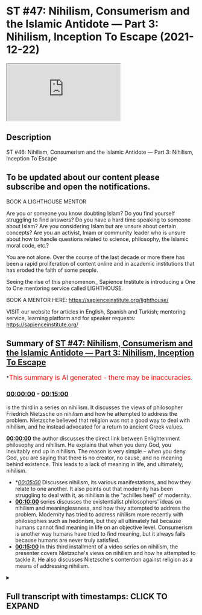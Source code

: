 # ST #47:  Nihilism, Consumerism and the Islamic Antidote — Part 3: Nihilism, Inception To Escape (2021-12-22)

<iframe loading='lazy' src='https://www.youtube.com/embed/iyDGNu1-lcU'></iframe>

## Description

ST #46:  Nihilism, Consumerism and the Islamic Antidote — Part 3: Nihilism, Inception To Escape

To be updated about our content please subscribe and open the notifications.
----
BOOK A LIGHTHOUSE MENTOR

Are you or someone you know doubting Islam? Do you find yourself struggling to find answers?  Do you have a hard time speaking to someone about Islam?  Are you considering Islam but are unsure about certain concepts?  Are you an activist, Imam or community leader who is unsure about how to handle questions related to science, philosophy, the Islamic moral code, etc.?

You are not alone.  Over the course of the last decade or more there has been a rapid proliferation of content online and in academic institutions that has eroded the faith of some people.

Seeing the rise of  this phenomenon , Sapience Institute is introducing a One to One mentoring service called LIGHTHOUSE.

BOOK A MENTOR HERE: https://sapienceinstitute.org/lighthouse/

VISIT our website for articles in English, Spanish and Turkish; mentoring service, learning platform and for speaker requests: https://sapienceinstitute.org/

## Summary of [ST #47: Nihilism, Consumerism and the Islamic Antidote — Part 3: Nihilism, Inception To Escape](https://www.youtube.com/watch?v=iyDGNu1-lcU)


*<span style="color:red; font-size:125%">This summary is AI generated - there may be inaccuracies</span>.

### [00:00:00](https://www.youtube.com/watch?v=iyDGNu1-lcU&t=0) - [00:15:00](https://www.youtube.com/watch?v=iyDGNu1-lcU&t=900)

 is the third in a series on nihilism. It discusses the views of philosopher Friedrich Nietzsche on nihilism and how he attempted to address the problem. Nietzsche believed that religion was not a good way to deal with nihilism, and he instead advocated for a return to ancient Greek values.

**[00:00:00](https://www.youtube.com/watch?v=iyDGNu1-lcU&t=0)**  the author discusses the direct link between Enlightenment philosophy and nihilism. He explains that when you deny God, you inevitably end up in nihilism. The reason is very simple – when you deny God, you are saying that there is no creator, no cause, and no meaning behind existence. This leads to a lack of meaning in life, and ultimately, nihilism.
* **[00:05:00](https://www.youtube.com/watch?v=iyDGNu1-lcU&t=300)* Discusses nihilism, its various manifestations, and how they relate to one another. It also points out that modernity has been struggling to deal with it, as nihilism is the "achilles heel" of modernity.
* **[00:10:00](https://www.youtube.com/watch?v=iyDGNu1-lcU&t=600)**  series discusses the existentialist philosophers' ideas on nihilism and meaninglessness, and how they attempted to address the problem. Modernity has tried to address nihilism more recently with philosophies such as hedonism, but they all ultimately fail because humans cannot find meaning in life on an objective level. Consumerism is another way humans have tried to find meaning, but it always fails because humans are never truly satisfied.
* **[00:15:00](https://www.youtube.com/watch?v=iyDGNu1-lcU&t=900)** In this third installment of a video series on nihilism, the presenter covers Nietzsche's views on nihilism and how he attempted to tackle it. He also discusses Nietzsche's contention against religion as a means of addressing nihilism.

<details><summary><h2>Full transcript with timestamps: CLICK TO EXPAND</h2></summary>

[0:00:12](https://youtu.be/iyDGNu1-lcU?t=12) assalamualaikum brothers and sisters  
[0:00:14](https://youtu.be/iyDGNu1-lcU?t=14) welcome back to the sapiens thoughts  
[0:00:16](https://youtu.be/iyDGNu1-lcU?t=16) video series where we're discussing  
[0:00:18](https://youtu.be/iyDGNu1-lcU?t=18) nihilism consumerism and the islamic  
[0:00:20](https://youtu.be/iyDGNu1-lcU?t=20) antidote to both  
[0:00:23](https://youtu.be/iyDGNu1-lcU?t=23) now in this episode we're going to look  
[0:00:25](https://youtu.be/iyDGNu1-lcU?t=25) at the direct link between  
[0:00:28](https://youtu.be/iyDGNu1-lcU?t=28) the ideas promoted by the enlightenment  
[0:00:31](https://youtu.be/iyDGNu1-lcU?t=31) philosophers and  
[0:00:33](https://youtu.be/iyDGNu1-lcU?t=33) nihilism so why is it the question we're  
[0:00:36](https://youtu.be/iyDGNu1-lcU?t=36) going to be addressing is why  
[0:00:38](https://youtu.be/iyDGNu1-lcU?t=38) does godlessness lead to nihilism why  
[0:00:40](https://youtu.be/iyDGNu1-lcU?t=40) does why is it the case that when you  
[0:00:42](https://youtu.be/iyDGNu1-lcU?t=42) deny god whatever worldview you may come  
[0:00:46](https://youtu.be/iyDGNu1-lcU?t=46) up with or follow but one which denies  
[0:00:49](https://youtu.be/iyDGNu1-lcU?t=49) a creator  
[0:00:51](https://youtu.be/iyDGNu1-lcU?t=51) why does that entail that you would  
[0:00:53](https://youtu.be/iyDGNu1-lcU?t=53) inevitably end up  
[0:00:55](https://youtu.be/iyDGNu1-lcU?t=55) in or with nihilism now the reason is  
[0:00:59](https://youtu.be/iyDGNu1-lcU?t=59) very simple  
[0:01:00](https://youtu.be/iyDGNu1-lcU?t=60) when you deny god  
[0:01:02](https://youtu.be/iyDGNu1-lcU?t=62) essentially what you're saying is that  
[0:01:03](https://youtu.be/iyDGNu1-lcU?t=63) there is no creator there is no cause  
[0:01:06](https://youtu.be/iyDGNu1-lcU?t=66) behind  
[0:01:07](https://youtu.be/iyDGNu1-lcU?t=67) the universe behind existence  
[0:01:11](https://youtu.be/iyDGNu1-lcU?t=71) and ultimately what you're essentially  
[0:01:13](https://youtu.be/iyDGNu1-lcU?t=73) saying therefore is that everything  
[0:01:16](https://youtu.be/iyDGNu1-lcU?t=76) that exists  
[0:01:18](https://youtu.be/iyDGNu1-lcU?t=78) the universe and everything within the  
[0:01:20](https://youtu.be/iyDGNu1-lcU?t=80) universe  
[0:01:21](https://youtu.be/iyDGNu1-lcU?t=81) is a result of  
[0:01:24](https://youtu.be/iyDGNu1-lcU?t=84) an accident just it's one big accident  
[0:01:27](https://youtu.be/iyDGNu1-lcU?t=87) essentially the universe and everything  
[0:01:29](https://youtu.be/iyDGNu1-lcU?t=89) that exists is one big accident because  
[0:01:31](https://youtu.be/iyDGNu1-lcU?t=91) there is no god there is no cause there  
[0:01:33](https://youtu.be/iyDGNu1-lcU?t=93) is no creator behind all of this now if  
[0:01:35](https://youtu.be/iyDGNu1-lcU?t=95) this is the case if everything is one  
[0:01:37](https://youtu.be/iyDGNu1-lcU?t=97) big accident that means  
[0:01:39](https://youtu.be/iyDGNu1-lcU?t=99) you and me us included are also just  
[0:01:42](https://youtu.be/iyDGNu1-lcU?t=102) accidents  
[0:01:43](https://youtu.be/iyDGNu1-lcU?t=103) everything is an accident and accidents  
[0:01:46](https://youtu.be/iyDGNu1-lcU?t=106) especially from a godless perspective  
[0:01:48](https://youtu.be/iyDGNu1-lcU?t=108) accidents don't have  
[0:01:51](https://youtu.be/iyDGNu1-lcU?t=111) a purpose an objective accidents just  
[0:01:53](https://youtu.be/iyDGNu1-lcU?t=113) happen  
[0:01:54](https://youtu.be/iyDGNu1-lcU?t=114) it's like when you spill milk well it's  
[0:01:56](https://youtu.be/iyDGNu1-lcU?t=116) just spilt milk obviously from an  
[0:01:57](https://youtu.be/iyDGNu1-lcU?t=117) islamic perspective we believe  
[0:01:58](https://youtu.be/iyDGNu1-lcU?t=118) everything has a reason behind it  
[0:02:00](https://youtu.be/iyDGNu1-lcU?t=120) however from a godless perspective it's  
[0:02:02](https://youtu.be/iyDGNu1-lcU?t=122) just an accident it means nothing  
[0:02:05](https://youtu.be/iyDGNu1-lcU?t=125) now  
[0:02:06](https://youtu.be/iyDGNu1-lcU?t=126) if you mean nothing and everything  
[0:02:09](https://youtu.be/iyDGNu1-lcU?t=129) around you means nothing that means  
[0:02:10](https://youtu.be/iyDGNu1-lcU?t=130) everything about your existence your  
[0:02:12](https://youtu.be/iyDGNu1-lcU?t=132) life means nothing there is no meaning  
[0:02:14](https://youtu.be/iyDGNu1-lcU?t=134) behind anything  
[0:02:15](https://youtu.be/iyDGNu1-lcU?t=135) so  
[0:02:17](https://youtu.be/iyDGNu1-lcU?t=137) ultimately  
[0:02:18](https://youtu.be/iyDGNu1-lcU?t=138) you have ended up with nihilism this is  
[0:02:21](https://youtu.be/iyDGNu1-lcU?t=141) nihilism everything is meaningless  
[0:02:23](https://youtu.be/iyDGNu1-lcU?t=143) life is meaningless your existence is  
[0:02:25](https://youtu.be/iyDGNu1-lcU?t=145) meaningless there is no purpose there is  
[0:02:26](https://youtu.be/iyDGNu1-lcU?t=146) no rhyme or reason behind your existence  
[0:02:30](https://youtu.be/iyDGNu1-lcU?t=150) now understanding this guys  
[0:02:33](https://youtu.be/iyDGNu1-lcU?t=153) let's look at this idea that was  
[0:02:34](https://youtu.be/iyDGNu1-lcU?t=154) proposed by the enlightenment  
[0:02:36](https://youtu.be/iyDGNu1-lcU?t=156) philosophers and thinkers that that of  
[0:02:38](https://youtu.be/iyDGNu1-lcU?t=158) progress worldly progress our objective  
[0:02:41](https://youtu.be/iyDGNu1-lcU?t=161) is to create a worldly paradise  
[0:02:43](https://youtu.be/iyDGNu1-lcU?t=163) now this is a very interesting  
[0:02:46](https://youtu.be/iyDGNu1-lcU?t=166) proposition  
[0:02:47](https://youtu.be/iyDGNu1-lcU?t=167) because on one end  
[0:02:49](https://youtu.be/iyDGNu1-lcU?t=169) this leads to nihilism because you're  
[0:02:51](https://youtu.be/iyDGNu1-lcU?t=171) turning away from god and we've seen how  
[0:02:53](https://youtu.be/iyDGNu1-lcU?t=173) that can lead to nihilism but on the  
[0:02:55](https://youtu.be/iyDGNu1-lcU?t=175) other end it also acts as a patch  
[0:02:58](https://youtu.be/iyDGNu1-lcU?t=178) a temporary fix  
[0:03:00](https://youtu.be/iyDGNu1-lcU?t=180) for that nihilism because  
[0:03:02](https://youtu.be/iyDGNu1-lcU?t=182) although you've proposed an idea which  
[0:03:04](https://youtu.be/iyDGNu1-lcU?t=184) takes people away from god  
[0:03:06](https://youtu.be/iyDGNu1-lcU?t=186) but the idea itself is giving human  
[0:03:08](https://youtu.be/iyDGNu1-lcU?t=188) beings a purpose  
[0:03:10](https://youtu.be/iyDGNu1-lcU?t=190) a goal which is to create a worldly  
[0:03:12](https://youtu.be/iyDGNu1-lcU?t=192) paradise so it's a very interesting  
[0:03:15](https://youtu.be/iyDGNu1-lcU?t=195) proposition and therefore it it sort of  
[0:03:17](https://youtu.be/iyDGNu1-lcU?t=197) patched that problem that people would  
[0:03:19](https://youtu.be/iyDGNu1-lcU?t=199) inevitably fall into and as the  
[0:03:21](https://youtu.be/iyDGNu1-lcU?t=201) centuries and decades went by and people  
[0:03:23](https://youtu.be/iyDGNu1-lcU?t=203) became more and more godless you know  
[0:03:26](https://youtu.be/iyDGNu1-lcU?t=206) more and more atheistic  
[0:03:28](https://youtu.be/iyDGNu1-lcU?t=208) in their thinking  
[0:03:29](https://youtu.be/iyDGNu1-lcU?t=209) in in what they followed  
[0:03:31](https://youtu.be/iyDGNu1-lcU?t=211) the more they experienced nihilism so  
[0:03:34](https://youtu.be/iyDGNu1-lcU?t=214) the problem of nihilism didn't go away  
[0:03:36](https://youtu.be/iyDGNu1-lcU?t=216) although it was patched by the  
[0:03:37](https://youtu.be/iyDGNu1-lcU?t=217) enlightenment thinkers it was still  
[0:03:39](https://youtu.be/iyDGNu1-lcU?t=219) there but the more people  
[0:03:40](https://youtu.be/iyDGNu1-lcU?t=220) moved away from god and as we mentioned  
[0:03:42](https://youtu.be/iyDGNu1-lcU?t=222) the enlightenment thinkers weren't  
[0:03:43](https://youtu.be/iyDGNu1-lcU?t=223) necessarily atheists they believed in  
[0:03:45](https://youtu.be/iyDGNu1-lcU?t=225) natural theology they believed in a  
[0:03:47](https://youtu.be/iyDGNu1-lcU?t=227) cause a creator out there you know that  
[0:03:49](https://youtu.be/iyDGNu1-lcU?t=229) created everything and ordered  
[0:03:50](https://youtu.be/iyDGNu1-lcU?t=230) everything however didn't follow you  
[0:03:52](https://youtu.be/iyDGNu1-lcU?t=232) know weren't the traditional theists if  
[0:03:55](https://youtu.be/iyDGNu1-lcU?t=235) you like  
[0:03:56](https://youtu.be/iyDGNu1-lcU?t=236) but as the decades went by they became  
[0:03:58](https://youtu.be/iyDGNu1-lcU?t=238) more people became more and more  
[0:03:59](https://youtu.be/iyDGNu1-lcU?t=239) atheistic and as they became more more  
[0:04:01](https://youtu.be/iyDGNu1-lcU?t=241) atheistic the more they felt more and  
[0:04:03](https://youtu.be/iyDGNu1-lcU?t=243) more into nihilism  
[0:04:05](https://youtu.be/iyDGNu1-lcU?t=245) so  
[0:04:06](https://youtu.be/iyDGNu1-lcU?t=246) understanding this  
[0:04:09](https://youtu.be/iyDGNu1-lcU?t=249) we need to now move on and really sort  
[0:04:11](https://youtu.be/iyDGNu1-lcU?t=251) of analyze nihilism we need to really  
[0:04:13](https://youtu.be/iyDGNu1-lcU?t=253) understand what is nihilism now let's go  
[0:04:15](https://youtu.be/iyDGNu1-lcU?t=255) by you know a dictionary definition to  
[0:04:17](https://youtu.be/iyDGNu1-lcU?t=257) start off with if you look at oxford  
[0:04:18](https://youtu.be/iyDGNu1-lcU?t=258) they state that the belief that life has  
[0:04:20](https://youtu.be/iyDGNu1-lcU?t=260) no meaning or purpose and that religious  
[0:04:23](https://youtu.be/iyDGNu1-lcU?t=263) and moral principles have no value  
[0:04:26](https://youtu.be/iyDGNu1-lcU?t=266) this is a sort of general definition if  
[0:04:28](https://youtu.be/iyDGNu1-lcU?t=268) we're to really sort of summarize this  
[0:04:30](https://youtu.be/iyDGNu1-lcU?t=270) and condense this down we can say  
[0:04:31](https://youtu.be/iyDGNu1-lcU?t=271) nihilism means  
[0:04:33](https://youtu.be/iyDGNu1-lcU?t=273) the absence of meaning there is no  
[0:04:34](https://youtu.be/iyDGNu1-lcU?t=274) meaning behind anything  
[0:04:36](https://youtu.be/iyDGNu1-lcU?t=276) now  
[0:04:37](https://youtu.be/iyDGNu1-lcU?t=277) donald a crosby in his book spectra of  
[0:04:39](https://youtu.be/iyDGNu1-lcU?t=279) the absurd which is a phenomenal book on  
[0:04:41](https://youtu.be/iyDGNu1-lcU?t=281) the topic of nihilism he breaks down  
[0:04:43](https://youtu.be/iyDGNu1-lcU?t=283) nihilism into five distinct categories  
[0:04:46](https://youtu.be/iyDGNu1-lcU?t=286) they are moral nihilism epistemological  
[0:04:48](https://youtu.be/iyDGNu1-lcU?t=288) nihilism cosmic nihilism existential  
[0:04:50](https://youtu.be/iyDGNu1-lcU?t=290) nihilism and political nihilism i want  
[0:04:52](https://youtu.be/iyDGNu1-lcU?t=292) to focus on the first four political  
[0:04:54](https://youtu.be/iyDGNu1-lcU?t=294) nihilism isn't really uh relevant to our  
[0:04:56](https://youtu.be/iyDGNu1-lcU?t=296) discussion here but  
[0:04:58](https://youtu.be/iyDGNu1-lcU?t=298) if we look at the first four moral  
[0:04:59](https://youtu.be/iyDGNu1-lcU?t=299) nihilism and just to give you a bit of  
[0:05:01](https://youtu.be/iyDGNu1-lcU?t=301) uh context to this moral nihilism is  
[0:05:03](https://youtu.be/iyDGNu1-lcU?t=303) referring to you know the point that  
[0:05:05](https://youtu.be/iyDGNu1-lcU?t=305) there is no objectivity behind morals  
[0:05:07](https://youtu.be/iyDGNu1-lcU?t=307) there is no truth behind morals  
[0:05:09](https://youtu.be/iyDGNu1-lcU?t=309) epistemological nihilism is that there  
[0:05:12](https://youtu.be/iyDGNu1-lcU?t=312) is  
[0:05:12](https://youtu.be/iyDGNu1-lcU?t=312) there are no  
[0:05:14](https://youtu.be/iyDGNu1-lcU?t=314) quote-unquote absolute truths or facts  
[0:05:16](https://youtu.be/iyDGNu1-lcU?t=316) it's there is no such thing so it's  
[0:05:18](https://youtu.be/iyDGNu1-lcU?t=318) linked to moral nihilism as well to a  
[0:05:20](https://youtu.be/iyDGNu1-lcU?t=320) degree and you'll notice all of these  
[0:05:21](https://youtu.be/iyDGNu1-lcU?t=321) categories do link to one another in  
[0:05:23](https://youtu.be/iyDGNu1-lcU?t=323) some way but they have their distinct  
[0:05:26](https://youtu.be/iyDGNu1-lcU?t=326) understanding too so  
[0:05:27](https://youtu.be/iyDGNu1-lcU?t=327) epistemological nihilism is that there  
[0:05:29](https://youtu.be/iyDGNu1-lcU?t=329) is no  
[0:05:30](https://youtu.be/iyDGNu1-lcU?t=330) what you call truth uh or there are no  
[0:05:33](https://youtu.be/iyDGNu1-lcU?t=333) facts it's it's all sort of subjective  
[0:05:35](https://youtu.be/iyDGNu1-lcU?t=335) and up to the individual as to determine  
[0:05:37](https://youtu.be/iyDGNu1-lcU?t=337) as to what they believe is true what  
[0:05:39](https://youtu.be/iyDGNu1-lcU?t=339) they believe is a fact  
[0:05:41](https://youtu.be/iyDGNu1-lcU?t=341) then you have cosmic nihilism which is  
[0:05:42](https://youtu.be/iyDGNu1-lcU?t=342) the understanding that there is no  
[0:05:44](https://youtu.be/iyDGNu1-lcU?t=344) intelligibility behind our cosmos our  
[0:05:46](https://youtu.be/iyDGNu1-lcU?t=346) universe you know that it's it's that  
[0:05:49](https://youtu.be/iyDGNu1-lcU?t=349) the universe and nature is indifferent  
[0:05:51](https://youtu.be/iyDGNu1-lcU?t=351) to us humans there is no rhyme or reason  
[0:05:53](https://youtu.be/iyDGNu1-lcU?t=353) no order behind our universe itself and  
[0:05:55](https://youtu.be/iyDGNu1-lcU?t=355) existential nihilism is more  
[0:05:57](https://youtu.be/iyDGNu1-lcU?t=357) specifically focused on the idea that  
[0:05:59](https://youtu.be/iyDGNu1-lcU?t=359) life itself  
[0:06:01](https://youtu.be/iyDGNu1-lcU?t=361) is meaningless that there is no meaning  
[0:06:03](https://youtu.be/iyDGNu1-lcU?t=363) or purpose behind our existence  
[0:06:06](https://youtu.be/iyDGNu1-lcU?t=366) now these are the sort of different  
[0:06:07](https://youtu.be/iyDGNu1-lcU?t=367) categories of nihilism  
[0:06:09](https://youtu.be/iyDGNu1-lcU?t=369) but what's very interesting is if you  
[0:06:10](https://youtu.be/iyDGNu1-lcU?t=370) really  
[0:06:11](https://youtu.be/iyDGNu1-lcU?t=371) think about them you realize that not  
[0:06:13](https://youtu.be/iyDGNu1-lcU?t=373) only are they linked to one another but  
[0:06:14](https://youtu.be/iyDGNu1-lcU?t=374) they all ultimately lead to a type of  
[0:06:16](https://youtu.be/iyDGNu1-lcU?t=376) existential nihilism that essentially  
[0:06:18](https://youtu.be/iyDGNu1-lcU?t=378) life itself is meaningless and in life  
[0:06:21](https://youtu.be/iyDGNu1-lcU?t=381) and our conscious life that we can think  
[0:06:23](https://youtu.be/iyDGNu1-lcU?t=383) about the world the the cosmos morals  
[0:06:25](https://youtu.be/iyDGNu1-lcU?t=385) ethics we are ethical beings you know  
[0:06:28](https://youtu.be/iyDGNu1-lcU?t=388) everything is meaningless so it all  
[0:06:30](https://youtu.be/iyDGNu1-lcU?t=390) boils down to this meaninglessness  
[0:06:32](https://youtu.be/iyDGNu1-lcU?t=392) everything is completely and utterly  
[0:06:34](https://youtu.be/iyDGNu1-lcU?t=394) meaningless now why is this a problem  
[0:06:37](https://youtu.be/iyDGNu1-lcU?t=397) one may ask well you know fine there is  
[0:06:39](https://youtu.be/iyDGNu1-lcU?t=399) no meaning behind our existence there's  
[0:06:41](https://youtu.be/iyDGNu1-lcU?t=401) no meaning behind anything morals ethics  
[0:06:43](https://youtu.be/iyDGNu1-lcU?t=403) the cosmos whatever there's no meaning  
[0:06:45](https://youtu.be/iyDGNu1-lcU?t=405) behind all of these things why is this a  
[0:06:46](https://youtu.be/iyDGNu1-lcU?t=406) problem  
[0:06:47](https://youtu.be/iyDGNu1-lcU?t=407) someone may ask this question well  
[0:06:49](https://youtu.be/iyDGNu1-lcU?t=409) essentially as human beings we are  
[0:06:52](https://youtu.be/iyDGNu1-lcU?t=412) meaning driven creatures  
[0:06:54](https://youtu.be/iyDGNu1-lcU?t=414) we seek meaning behind everything we see  
[0:06:58](https://youtu.be/iyDGNu1-lcU?t=418) everything through the lens of meaning  
[0:07:00](https://youtu.be/iyDGNu1-lcU?t=420) think about it for a second when you  
[0:07:01](https://youtu.be/iyDGNu1-lcU?t=421) wake up in the morning  
[0:07:03](https://youtu.be/iyDGNu1-lcU?t=423) and you get out of bed say at 9am monday  
[0:07:06](https://youtu.be/iyDGNu1-lcU?t=426) to friday it's for a reason there is a  
[0:07:08](https://youtu.be/iyDGNu1-lcU?t=428) purpose behind it there is meaning  
[0:07:09](https://youtu.be/iyDGNu1-lcU?t=429) behind you getting out of bed at 9 00 am  
[0:07:11](https://youtu.be/iyDGNu1-lcU?t=431) when you get to bed at 10 pm at night  
[0:07:13](https://youtu.be/iyDGNu1-lcU?t=433) there's a meaning behind that there's a  
[0:07:15](https://youtu.be/iyDGNu1-lcU?t=435) reason behind that there is a purpose  
[0:07:16](https://youtu.be/iyDGNu1-lcU?t=436) behind that and everything you do in  
[0:07:19](https://youtu.be/iyDGNu1-lcU?t=439) between from waking up to going to sleep  
[0:07:21](https://youtu.be/iyDGNu1-lcU?t=441) you do for a reason a purpose a meaning  
[0:07:24](https://youtu.be/iyDGNu1-lcU?t=444) our lives are ordered  
[0:07:26](https://youtu.be/iyDGNu1-lcU?t=446) via meaning  
[0:07:28](https://youtu.be/iyDGNu1-lcU?t=448) not only this when we look at the world  
[0:07:30](https://youtu.be/iyDGNu1-lcU?t=450) around us when we try to understand the  
[0:07:32](https://youtu.be/iyDGNu1-lcU?t=452) world around us we ascribe meaning to  
[0:07:34](https://youtu.be/iyDGNu1-lcU?t=454) the world we ascribe meaning to the  
[0:07:36](https://youtu.be/iyDGNu1-lcU?t=456) things around us we want to get to the  
[0:07:38](https://youtu.be/iyDGNu1-lcU?t=458) bottom of you know the  
[0:07:40](https://youtu.be/iyDGNu1-lcU?t=460) things understanding things the meaning  
[0:07:42](https://youtu.be/iyDGNu1-lcU?t=462) behind things that's what scientists do  
[0:07:44](https://youtu.be/iyDGNu1-lcU?t=464) all the time  
[0:07:45](https://youtu.be/iyDGNu1-lcU?t=465) seeking the meaning behind things the  
[0:07:47](https://youtu.be/iyDGNu1-lcU?t=467) purpose of things  
[0:07:49](https://youtu.be/iyDGNu1-lcU?t=469) not only this when we make things as  
[0:07:52](https://youtu.be/iyDGNu1-lcU?t=472) human beings when we produce things as  
[0:07:54](https://youtu.be/iyDGNu1-lcU?t=474) human beings which is natural to human  
[0:07:55](https://youtu.be/iyDGNu1-lcU?t=475) beings we do this we've been doing this  
[0:07:57](https://youtu.be/iyDGNu1-lcU?t=477) forever  
[0:07:58](https://youtu.be/iyDGNu1-lcU?t=478) we make things and design things with  
[0:08:00](https://youtu.be/iyDGNu1-lcU?t=480) purpose  
[0:08:01](https://youtu.be/iyDGNu1-lcU?t=481) for a reason things that have a meaning  
[0:08:04](https://youtu.be/iyDGNu1-lcU?t=484) so we're meaning driven creatures we  
[0:08:06](https://youtu.be/iyDGNu1-lcU?t=486) can't escape this and therefore it's  
[0:08:08](https://youtu.be/iyDGNu1-lcU?t=488) natural that we would  
[0:08:10](https://youtu.be/iyDGNu1-lcU?t=490) we would apply the same thinking to  
[0:08:12](https://youtu.be/iyDGNu1-lcU?t=492) ourselves well what is the meaning of my  
[0:08:14](https://youtu.be/iyDGNu1-lcU?t=494) existence what is the meaning of my life  
[0:08:16](https://youtu.be/iyDGNu1-lcU?t=496) what is the ultimate purpose to my life  
[0:08:19](https://youtu.be/iyDGNu1-lcU?t=499) this is a fundamental question and not  
[0:08:21](https://youtu.be/iyDGNu1-lcU?t=501) only is this an extremely important  
[0:08:23](https://youtu.be/iyDGNu1-lcU?t=503) question for human beings one we can't  
[0:08:25](https://youtu.be/iyDGNu1-lcU?t=505) run away from or escape  
[0:08:26](https://youtu.be/iyDGNu1-lcU?t=506) but it's a question that if unanswered  
[0:08:29](https://youtu.be/iyDGNu1-lcU?t=509) adequately  
[0:08:30](https://youtu.be/iyDGNu1-lcU?t=510) leads to a lot of despair a lot of  
[0:08:33](https://youtu.be/iyDGNu1-lcU?t=513) anxiety a lot of pain existential angst  
[0:08:36](https://youtu.be/iyDGNu1-lcU?t=516) as it was referred to by the  
[0:08:38](https://youtu.be/iyDGNu1-lcU?t=518) existentialist philosophers it we can't  
[0:08:40](https://youtu.be/iyDGNu1-lcU?t=520) it's not something you're like oh life  
[0:08:42](https://youtu.be/iyDGNu1-lcU?t=522) is meaningless  
[0:08:44](https://youtu.be/iyDGNu1-lcU?t=524) that's it i'm gonna sit there and do  
[0:08:45](https://youtu.be/iyDGNu1-lcU?t=525) nothing i'm okay with that i'm happy  
[0:08:47](https://youtu.be/iyDGNu1-lcU?t=527) about that you know it causes a lot of  
[0:08:49](https://youtu.be/iyDGNu1-lcU?t=529) pain it causes a lot of distress  
[0:08:51](https://youtu.be/iyDGNu1-lcU?t=531) and if you're someone that's experienced  
[0:08:53](https://youtu.be/iyDGNu1-lcU?t=533) this you know i'm someone that's  
[0:08:54](https://youtu.be/iyDGNu1-lcU?t=534) personally experienced this and it leads  
[0:08:56](https://youtu.be/iyDGNu1-lcU?t=536) to leads you to a very dark place  
[0:08:59](https://youtu.be/iyDGNu1-lcU?t=539) you know and to a place  
[0:09:02](https://youtu.be/iyDGNu1-lcU?t=542) that when you're there you can't think  
[0:09:03](https://youtu.be/iyDGNu1-lcU?t=543) about anything else you can't focus on  
[0:09:05](https://youtu.be/iyDGNu1-lcU?t=545) anything else you can't worry about  
[0:09:06](https://youtu.be/iyDGNu1-lcU?t=546) anything else everything else in life  
[0:09:08](https://youtu.be/iyDGNu1-lcU?t=548) that we assume to be what life is all  
[0:09:10](https://youtu.be/iyDGNu1-lcU?t=550) about normally becomes trivial  
[0:09:13](https://youtu.be/iyDGNu1-lcU?t=553) pointless  
[0:09:14](https://youtu.be/iyDGNu1-lcU?t=554) work eating  
[0:09:16](https://youtu.be/iyDGNu1-lcU?t=556) you know taking care of yourself family  
[0:09:19](https://youtu.be/iyDGNu1-lcU?t=559) all of these things become trivial when  
[0:09:20](https://youtu.be/iyDGNu1-lcU?t=560) you're really in the dark spot when you  
[0:09:22](https://youtu.be/iyDGNu1-lcU?t=562) don't know who you are when you really  
[0:09:24](https://youtu.be/iyDGNu1-lcU?t=564) engage that question so it's a  
[0:09:25](https://youtu.be/iyDGNu1-lcU?t=565) fundamental question it is a big problem  
[0:09:27](https://youtu.be/iyDGNu1-lcU?t=567) nihilism is a huge huge huge problem  
[0:09:30](https://youtu.be/iyDGNu1-lcU?t=570) now  
[0:09:31](https://youtu.be/iyDGNu1-lcU?t=571) how is how has modernity tried to deal  
[0:09:34](https://youtu.be/iyDGNu1-lcU?t=574) with nihilism this is another thing we  
[0:09:35](https://youtu.be/iyDGNu1-lcU?t=575) need to look at  
[0:09:37](https://youtu.be/iyDGNu1-lcU?t=577) now there's a couple of things that i'm  
[0:09:38](https://youtu.be/iyDGNu1-lcU?t=578) going to mention here but this is not an  
[0:09:40](https://youtu.be/iyDGNu1-lcU?t=580) exhaustive list by you know any stretch  
[0:09:42](https://youtu.be/iyDGNu1-lcU?t=582) however these are some of the key ways  
[0:09:44](https://youtu.be/iyDGNu1-lcU?t=584) that modernity has tried to deal with  
[0:09:47](https://youtu.be/iyDGNu1-lcU?t=587) nihilism which is a rampant problem i  
[0:09:49](https://youtu.be/iyDGNu1-lcU?t=589) would even call it the achilles heel of  
[0:09:51](https://youtu.be/iyDGNu1-lcU?t=591) modernity nihilism is the achilles heel  
[0:09:53](https://youtu.be/iyDGNu1-lcU?t=593) of modernity  
[0:09:55](https://youtu.be/iyDGNu1-lcU?t=595) now in the 19th century you are the  
[0:09:56](https://youtu.be/iyDGNu1-lcU?t=596) existentialist philosophers now these  
[0:09:58](https://youtu.be/iyDGNu1-lcU?t=598) were a group of philosophers that  
[0:10:00](https://youtu.be/iyDGNu1-lcU?t=600) focused on addressing these fundamental  
[0:10:03](https://youtu.be/iyDGNu1-lcU?t=603) questions that humans have in regards to  
[0:10:04](https://youtu.be/iyDGNu1-lcU?t=604) our existence  
[0:10:06](https://youtu.be/iyDGNu1-lcU?t=606) our purpose why are we here how we to  
[0:10:08](https://youtu.be/iyDGNu1-lcU?t=608) live how we to engage with the world  
[0:10:10](https://youtu.be/iyDGNu1-lcU?t=610) around us how we to understand the world  
[0:10:12](https://youtu.be/iyDGNu1-lcU?t=612) around us now these philosophers  
[0:10:14](https://youtu.be/iyDGNu1-lcU?t=614) included people like niche jean-paul  
[0:10:16](https://youtu.be/iyDGNu1-lcU?t=616) sartre albert camus kierkegaard and the  
[0:10:19](https://youtu.be/iyDGNu1-lcU?t=619) list goes on  
[0:10:20](https://youtu.be/iyDGNu1-lcU?t=620) and these philosophers try to address  
[0:10:22](https://youtu.be/iyDGNu1-lcU?t=622) this problem you have to now also  
[0:10:24](https://youtu.be/iyDGNu1-lcU?t=624) remember the context there  
[0:10:25](https://youtu.be/iyDGNu1-lcU?t=625) the world has experienced world war one  
[0:10:28](https://youtu.be/iyDGNu1-lcU?t=628) world war ii  
[0:10:30](https://youtu.be/iyDGNu1-lcU?t=630) therefore human beings have experienced  
[0:10:33](https://youtu.be/iyDGNu1-lcU?t=633) atrocities bloodshed corruption  
[0:10:36](https://youtu.be/iyDGNu1-lcU?t=636) you know a lot of evil people have  
[0:10:38](https://youtu.be/iyDGNu1-lcU?t=638) experienced  
[0:10:40](https://youtu.be/iyDGNu1-lcU?t=640) what they refer to as the irrational  
[0:10:42](https://youtu.be/iyDGNu1-lcU?t=642) aspects of nature of human beings  
[0:10:45](https://youtu.be/iyDGNu1-lcU?t=645) and this has further pushed people now  
[0:10:47](https://youtu.be/iyDGNu1-lcU?t=647) to a state of despair  
[0:10:50](https://youtu.be/iyDGNu1-lcU?t=650) and nihilism  
[0:10:53](https://youtu.be/iyDGNu1-lcU?t=653) and now and this is why the the  
[0:10:55](https://youtu.be/iyDGNu1-lcU?t=655) existentialist philosophers came really  
[0:10:57](https://youtu.be/iyDGNu1-lcU?t=657) popular at this time in history and they  
[0:10:59](https://youtu.be/iyDGNu1-lcU?t=659) try to address this problem of  
[0:11:01](https://youtu.be/iyDGNu1-lcU?t=661) meaninglessness how do we deal with it  
[0:11:03](https://youtu.be/iyDGNu1-lcU?t=663) unlike the new atheists today they were  
[0:11:06](https://youtu.be/iyDGNu1-lcU?t=666) actually people who really thought about  
[0:11:07](https://youtu.be/iyDGNu1-lcU?t=667) these questions and understood well  
[0:11:09](https://youtu.be/iyDGNu1-lcU?t=669) within the absence of god  
[0:11:11](https://youtu.be/iyDGNu1-lcU?t=671) there is no ultimate meaning to life  
[0:11:13](https://youtu.be/iyDGNu1-lcU?t=673) this is something you'll find common  
[0:11:14](https://youtu.be/iyDGNu1-lcU?t=674) amongst all of these these  
[0:11:16](https://youtu.be/iyDGNu1-lcU?t=676) existentialist thinkers and philosophers  
[0:11:18](https://youtu.be/iyDGNu1-lcU?t=678) most of them acknowledged that there is  
[0:11:20](https://youtu.be/iyDGNu1-lcU?t=680) no ultimate meaning to life they began  
[0:11:22](https://youtu.be/iyDGNu1-lcU?t=682) with that point and then they thought  
[0:11:24](https://youtu.be/iyDGNu1-lcU?t=684) okay now how do we  
[0:11:25](https://youtu.be/iyDGNu1-lcU?t=685) how do we remedy this this is what they  
[0:11:27](https://youtu.be/iyDGNu1-lcU?t=687) essentially try to do  
[0:11:29](https://youtu.be/iyDGNu1-lcU?t=689) now for example jean-paul sartre his  
[0:11:31](https://youtu.be/iyDGNu1-lcU?t=691) much of his writing is about taking  
[0:11:33](https://youtu.be/iyDGNu1-lcU?t=693) responsibility living a responsible life  
[0:11:35](https://youtu.be/iyDGNu1-lcU?t=695) and so on and so forth although life is  
[0:11:37](https://youtu.be/iyDGNu1-lcU?t=697) ultimately meaningless  
[0:11:38](https://youtu.be/iyDGNu1-lcU?t=698) so he tried to patch that problem  
[0:11:43](https://youtu.be/iyDGNu1-lcU?t=703) nietzsche tried to do something very  
[0:11:44](https://youtu.be/iyDGNu1-lcU?t=704) similar you know nietzsche's idea you  
[0:11:46](https://youtu.be/iyDGNu1-lcU?t=706) know he proposed this idea of the  
[0:11:48](https://youtu.be/iyDGNu1-lcU?t=708) ubermensch or the superman and we're  
[0:11:50](https://youtu.be/iyDGNu1-lcU?t=710) going to discuss this in a bit more  
[0:11:51](https://youtu.be/iyDGNu1-lcU?t=711) detail in a minute so i'm not going to  
[0:11:53](https://youtu.be/iyDGNu1-lcU?t=713) go into too much detail about that right  
[0:11:54](https://youtu.be/iyDGNu1-lcU?t=714) now but this was what he proposed and  
[0:11:56](https://youtu.be/iyDGNu1-lcU?t=716) again it was about creating your own  
[0:11:57](https://youtu.be/iyDGNu1-lcU?t=717) value creating your own meaning system  
[0:11:59](https://youtu.be/iyDGNu1-lcU?t=719) as a human being realizing that  
[0:12:00](https://youtu.be/iyDGNu1-lcU?t=720) ultimately there is no meaning to life  
[0:12:02](https://youtu.be/iyDGNu1-lcU?t=722) um camus on the other hand just talked  
[0:12:05](https://youtu.be/iyDGNu1-lcU?t=725) about the absurd what you refer to the  
[0:12:06](https://youtu.be/iyDGNu1-lcU?t=726) is the absurd which was that on one end  
[0:12:08](https://youtu.be/iyDGNu1-lcU?t=728) we have to acknowledge that without god  
[0:12:11](https://youtu.be/iyDGNu1-lcU?t=731) life is at bottom ultimately meaningless  
[0:12:14](https://youtu.be/iyDGNu1-lcU?t=734) and once you acknowledge this well  
[0:12:15](https://youtu.be/iyDGNu1-lcU?t=735) yet there's another problem which is  
[0:12:17](https://youtu.be/iyDGNu1-lcU?t=737) that man can't help but seek meaning so  
[0:12:19](https://youtu.be/iyDGNu1-lcU?t=739) now you you're in this place of  
[0:12:21](https://youtu.be/iyDGNu1-lcU?t=741) absurdity which is on one end  
[0:12:24](https://youtu.be/iyDGNu1-lcU?t=744) you understand that there is no ultimate  
[0:12:26](https://youtu.be/iyDGNu1-lcU?t=746) meaning to life but on the other end you  
[0:12:27](https://youtu.be/iyDGNu1-lcU?t=747) can't help but seek meaning and you're  
[0:12:29](https://youtu.be/iyDGNu1-lcU?t=749) between this struggle throughout your  
[0:12:31](https://youtu.be/iyDGNu1-lcU?t=751) life and you have to navigate this space  
[0:12:32](https://youtu.be/iyDGNu1-lcU?t=752) essentially so this is how how they  
[0:12:35](https://youtu.be/iyDGNu1-lcU?t=755) would so try to tackle this issue of  
[0:12:37](https://youtu.be/iyDGNu1-lcU?t=757) nihilism but ultimately what they were  
[0:12:39](https://youtu.be/iyDGNu1-lcU?t=759) doing  
[0:12:40](https://youtu.be/iyDGNu1-lcU?t=760) is  
[0:12:41](https://youtu.be/iyDGNu1-lcU?t=761) they were just  
[0:12:43](https://youtu.be/iyDGNu1-lcU?t=763) making things up  
[0:12:44](https://youtu.be/iyDGNu1-lcU?t=764) in a crude way if i was to summarize  
[0:12:46](https://youtu.be/iyDGNu1-lcU?t=766) this they were literally making up  
[0:12:49](https://youtu.be/iyDGNu1-lcU?t=769) things  
[0:12:50](https://youtu.be/iyDGNu1-lcU?t=770) to  
[0:12:50](https://youtu.be/iyDGNu1-lcU?t=770) plug this hole which they acknowledged  
[0:12:52](https://youtu.be/iyDGNu1-lcU?t=772) which was life is ultimately meaningless  
[0:12:54](https://youtu.be/iyDGNu1-lcU?t=774) so they had no answers to this question  
[0:12:56](https://youtu.be/iyDGNu1-lcU?t=776) all they were saying is what you can do  
[0:12:57](https://youtu.be/iyDGNu1-lcU?t=777) is you can make up an objective for  
[0:12:59](https://youtu.be/iyDGNu1-lcU?t=779) yourself  
[0:13:00](https://youtu.be/iyDGNu1-lcU?t=780) a something that's more virtuous and  
[0:13:03](https://youtu.be/iyDGNu1-lcU?t=783) something that has some ethical drive to  
[0:13:05](https://youtu.be/iyDGNu1-lcU?t=785) it you know that you are to have a  
[0:13:06](https://youtu.be/iyDGNu1-lcU?t=786) higher value system you have to be a  
[0:13:08](https://youtu.be/iyDGNu1-lcU?t=788) responsible human being take care of  
[0:13:09](https://youtu.be/iyDGNu1-lcU?t=789) others but give make up your own meaning  
[0:13:12](https://youtu.be/iyDGNu1-lcU?t=792) and they try to also suggest that this  
[0:13:14](https://youtu.be/iyDGNu1-lcU?t=794) was  
[0:13:14](https://youtu.be/iyDGNu1-lcU?t=794) in some way somehow  
[0:13:17](https://youtu.be/iyDGNu1-lcU?t=797) you know um  
[0:13:19](https://youtu.be/iyDGNu1-lcU?t=799) a meaningful thing to do now on one  
[0:13:21](https://youtu.be/iyDGNu1-lcU?t=801) level you can understand what they did  
[0:13:22](https://youtu.be/iyDGNu1-lcU?t=802) and you can respect this and you can  
[0:13:24](https://youtu.be/iyDGNu1-lcU?t=804) really sort of commend them for this  
[0:13:26](https://youtu.be/iyDGNu1-lcU?t=806) but on another level you have to realize  
[0:13:28](https://youtu.be/iyDGNu1-lcU?t=808) and acknowledge that this is not really  
[0:13:30](https://youtu.be/iyDGNu1-lcU?t=810) addressing the problem because all one  
[0:13:32](https://youtu.be/iyDGNu1-lcU?t=812) has to do is  
[0:13:33](https://youtu.be/iyDGNu1-lcU?t=813) sit down and think to themselves you  
[0:13:34](https://youtu.be/iyDGNu1-lcU?t=814) know what as good as this sounds  
[0:13:36](https://youtu.be/iyDGNu1-lcU?t=816) this is nothing short of lying to myself  
[0:13:38](https://youtu.be/iyDGNu1-lcU?t=818) i'm just making this up this ultimately  
[0:13:40](https://youtu.be/iyDGNu1-lcU?t=820) means nothing  
[0:13:41](https://youtu.be/iyDGNu1-lcU?t=821) ultimately it means nothing because  
[0:13:43](https://youtu.be/iyDGNu1-lcU?t=823) ultimately my life life at bottom has no  
[0:13:45](https://youtu.be/iyDGNu1-lcU?t=825) meaning or purpose so that was one way  
[0:13:47](https://youtu.be/iyDGNu1-lcU?t=827) they tried to address  
[0:13:49](https://youtu.be/iyDGNu1-lcU?t=829) you know modernity has tried to address  
[0:13:51](https://youtu.be/iyDGNu1-lcU?t=831) nihilism more recently we've had other  
[0:13:54](https://youtu.be/iyDGNu1-lcU?t=834) philosophies world views ways of looking  
[0:13:56](https://youtu.be/iyDGNu1-lcU?t=836) at life you can say such as hedonism  
[0:13:59](https://youtu.be/iyDGNu1-lcU?t=839) which is the idea just go do whatever  
[0:14:00](https://youtu.be/iyDGNu1-lcU?t=840) you want the yolo mentality enjoy  
[0:14:02](https://youtu.be/iyDGNu1-lcU?t=842) yourself have fun go out there express  
[0:14:05](https://youtu.be/iyDGNu1-lcU?t=845) yourself fulfill your desires you know  
[0:14:08](https://youtu.be/iyDGNu1-lcU?t=848) just just enjoy yourself and that is the  
[0:14:10](https://youtu.be/iyDGNu1-lcU?t=850) meaning of life and people have engaged  
[0:14:12](https://youtu.be/iyDGNu1-lcU?t=852) in this and people are engaging in this  
[0:14:13](https://youtu.be/iyDGNu1-lcU?t=853) to many different levels today you know  
[0:14:16](https://youtu.be/iyDGNu1-lcU?t=856) however this is not solving the problem  
[0:14:18](https://youtu.be/iyDGNu1-lcU?t=858) because we see time and again people  
[0:14:20](https://youtu.be/iyDGNu1-lcU?t=860) that have a lot of wealth have a lot of  
[0:14:22](https://youtu.be/iyDGNu1-lcU?t=862) disposable income money  
[0:14:24](https://youtu.be/iyDGNu1-lcU?t=864) they go and they buy loads of expensive  
[0:14:26](https://youtu.be/iyDGNu1-lcU?t=866) things go enjoy themselves you know  
[0:14:28](https://youtu.be/iyDGNu1-lcU?t=868) fulfill their desires to the max however  
[0:14:31](https://youtu.be/iyDGNu1-lcU?t=871) they still  
[0:14:32](https://youtu.be/iyDGNu1-lcU?t=872) are not satisfied and truly happy on a  
[0:14:34](https://youtu.be/iyDGNu1-lcU?t=874) deep  
[0:14:35](https://youtu.be/iyDGNu1-lcU?t=875) level there's still something missing  
[0:14:37](https://youtu.be/iyDGNu1-lcU?t=877) you know how many times do we hear of  
[0:14:39](https://youtu.be/iyDGNu1-lcU?t=879) actors committing suicide you know or  
[0:14:41](https://youtu.be/iyDGNu1-lcU?t=881) really rich and affluent people  
[0:14:44](https://youtu.be/iyDGNu1-lcU?t=884) suffering from depression and anxiety  
[0:14:46](https://youtu.be/iyDGNu1-lcU?t=886) time and again we see these stories over  
[0:14:48](https://youtu.be/iyDGNu1-lcU?t=888) and over again  
[0:14:50](https://youtu.be/iyDGNu1-lcU?t=890) another way is consumerism  
[0:14:52](https://youtu.be/iyDGNu1-lcU?t=892) and we're going to go into a lot more  
[0:14:53](https://youtu.be/iyDGNu1-lcU?t=893) detail here with consumerism later on in  
[0:14:55](https://youtu.be/iyDGNu1-lcU?t=895) this video series but consumerism is  
[0:14:58](https://youtu.be/iyDGNu1-lcU?t=898) another way  
[0:14:59](https://youtu.be/iyDGNu1-lcU?t=899) which human beings have tried to deal  
[0:15:02](https://youtu.be/iyDGNu1-lcU?t=902) with the problem of nihilism well life  
[0:15:04](https://youtu.be/iyDGNu1-lcU?t=904) is meaningless  
[0:15:05](https://youtu.be/iyDGNu1-lcU?t=905) maybe i'm going to find meaning through  
[0:15:07](https://youtu.be/iyDGNu1-lcU?t=907) material possessions i go buy more  
[0:15:08](https://youtu.be/iyDGNu1-lcU?t=908) things it gives meaning to my life and  
[0:15:11](https://youtu.be/iyDGNu1-lcU?t=911) this is something that's been pushed and  
[0:15:12](https://youtu.be/iyDGNu1-lcU?t=912) promoted by uh you know the people that  
[0:15:16](https://youtu.be/iyDGNu1-lcU?t=916) are running these systems if you like  
[0:15:18](https://youtu.be/iyDGNu1-lcU?t=918) you know because this you know it's like  
[0:15:19](https://youtu.be/iyDGNu1-lcU?t=919) killing two birds with one stone on one  
[0:15:21](https://youtu.be/iyDGNu1-lcU?t=921) end is something that's going to lead to  
[0:15:24](https://youtu.be/iyDGNu1-lcU?t=924) exponential economic growth is going to  
[0:15:25](https://youtu.be/iyDGNu1-lcU?t=925) lead to us attaining paradise on earth  
[0:15:27](https://youtu.be/iyDGNu1-lcU?t=927) and at the same time it may just you  
[0:15:28](https://youtu.be/iyDGNu1-lcU?t=928) know if it helps fill a void of a human  
[0:15:30](https://youtu.be/iyDGNu1-lcU?t=930) being of emptiness and meaninglessness  
[0:15:32](https://youtu.be/iyDGNu1-lcU?t=932) then so be it you know  
[0:15:34](https://youtu.be/iyDGNu1-lcU?t=934) the other way is different types of  
[0:15:35](https://youtu.be/iyDGNu1-lcU?t=935) escapism  
[0:15:37](https://youtu.be/iyDGNu1-lcU?t=937) drugs is a very common thing alcohol  
[0:15:39](https://youtu.be/iyDGNu1-lcU?t=939) abuse and more recently with the youth  
[0:15:42](https://youtu.be/iyDGNu1-lcU?t=942) gaming you know people are choosing to  
[0:15:44](https://youtu.be/iyDGNu1-lcU?t=944) lose themselves on this in this in this  
[0:15:46](https://youtu.be/iyDGNu1-lcU?t=946) digital sphere  
[0:15:47](https://youtu.be/iyDGNu1-lcU?t=947) spending hours a day playing games and  
[0:15:50](https://youtu.be/iyDGNu1-lcU?t=950) it's very interesting the games are  
[0:15:51](https://youtu.be/iyDGNu1-lcU?t=951) designed there are levels in the game  
[0:15:53](https://youtu.be/iyDGNu1-lcU?t=953) right you have a purpose an objective in  
[0:15:55](https://youtu.be/iyDGNu1-lcU?t=955) a game your character has an objective  
[0:15:57](https://youtu.be/iyDGNu1-lcU?t=957) you have to overcome and conquer each  
[0:15:59](https://youtu.be/iyDGNu1-lcU?t=959) level and move on to the next level and  
[0:16:01](https://youtu.be/iyDGNu1-lcU?t=961) you have this sense of responsibility  
[0:16:03](https://youtu.be/iyDGNu1-lcU?t=963) and meaning that's given to you in this  
[0:16:04](https://youtu.be/iyDGNu1-lcU?t=964) digital space  
[0:16:06](https://youtu.be/iyDGNu1-lcU?t=966) but it's unfortunate that people are  
[0:16:08](https://youtu.be/iyDGNu1-lcU?t=968) choosing to lose themselves in these  
[0:16:09](https://youtu.be/iyDGNu1-lcU?t=969) games because that's not reality you  
[0:16:11](https://youtu.be/iyDGNu1-lcU?t=971) know people especially the young people  
[0:16:13](https://youtu.be/iyDGNu1-lcU?t=973) are completely cutting off from the real  
[0:16:14](https://youtu.be/iyDGNu1-lcU?t=974) world and taking responsibility for  
[0:16:16](https://youtu.be/iyDGNu1-lcU?t=976) their lives and things going on around  
[0:16:18](https://youtu.be/iyDGNu1-lcU?t=978) them so these are the ways these are the  
[0:16:20](https://youtu.be/iyDGNu1-lcU?t=980) failed ways that  
[0:16:23](https://youtu.be/iyDGNu1-lcU?t=983) modernity has tried to deal with or  
[0:16:25](https://youtu.be/iyDGNu1-lcU?t=985) tackle the problem of nihilism but at  
[0:16:27](https://youtu.be/iyDGNu1-lcU?t=987) bottom you cannot run away from or  
[0:16:30](https://youtu.be/iyDGNu1-lcU?t=990) escape nihilism if you continue to deny  
[0:16:33](https://youtu.be/iyDGNu1-lcU?t=993) god that is the key point here you can  
[0:16:35](https://youtu.be/iyDGNu1-lcU?t=995) try finding patches you could try to  
[0:16:37](https://youtu.be/iyDGNu1-lcU?t=997) come up with some fancy you know  
[0:16:40](https://youtu.be/iyDGNu1-lcU?t=1000) you know deep sounding philosophies and  
[0:16:42](https://youtu.be/iyDGNu1-lcU?t=1002) ideas but fundamentally you're still not  
[0:16:45](https://youtu.be/iyDGNu1-lcU?t=1005) going to be able to escape this problem  
[0:16:47](https://youtu.be/iyDGNu1-lcU?t=1007) so in the next video brothers and  
[0:16:49](https://youtu.be/iyDGNu1-lcU?t=1009) sisters we're going to be  
[0:16:50](https://youtu.be/iyDGNu1-lcU?t=1010) addressing or looking into nihilism a  
[0:16:52](https://youtu.be/iyDGNu1-lcU?t=1012) little bit more deeply in particular  
[0:16:54](https://youtu.be/iyDGNu1-lcU?t=1014) nietzsche's specific views in regards to  
[0:16:56](https://youtu.be/iyDGNu1-lcU?t=1016) nihilism and how he tried to tackle it  
[0:16:58](https://youtu.be/iyDGNu1-lcU?t=1018) and what his contentions were against  
[0:17:01](https://youtu.be/iyDGNu1-lcU?t=1021) religion and the religious answer to  
[0:17:02](https://youtu.be/iyDGNu1-lcU?t=1022) nihilism  
[0:17:04](https://youtu.be/iyDGNu1-lcU?t=1024) so yeah i'll leave you guys with this  
[0:17:06](https://youtu.be/iyDGNu1-lcU?t=1026) let me know your thoughts in the  
[0:17:07](https://youtu.be/iyDGNu1-lcU?t=1027) comments section below and i'll see you  
[0:17:08](https://youtu.be/iyDGNu1-lcU?t=1028) guys next time assalamu alaikum  
</details>